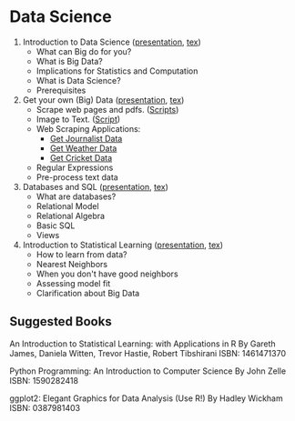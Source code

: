 Data Science
============

 1. Introduction to Data Science ([presentation](https://github.com/soodoku/data-science/blob/master/ds1/ds1_present_web.pdf), [tex](https://github.com/soodoku/data-science/blob/master/ds1/ds1.tex))
     - What can Big do for you? 
     - What is Big Data? 
     - Implications for Statistics and Computation 
     - What is Data Science? 
     - Prerequisites
 2. Get your own (Big) Data ([presentation](https://github.com/soodoku/data-science/blob/master/ds2/ds2_present_web.pdf), [tex](https://github.com/soodoku/data-science/blob/master/ds2/ds2.tex))
     - Scrape web pages and pdfs. ([Scripts](https://github.com/soodoku/python-workshop)) 
     - Image to Text. ([Script](https://github.com/soodoku/image-to-text))
     - Web Scraping Applications:
         - [Get Journalist Data](https://github.com/soodoku/get-journalist-data)
         - [Get Weather Data](https://github.com/soodoku/get-weather-data)
         - [Get Cricket Data](https://github.com/soodoku/get-cricket-data)
     - Regular Expressions
     - Pre-process text data
 3. Databases and SQL ([presentation](https://github.com/soodoku/data-science/blob/master/ds3/ds3_present_web.pdf), [tex](https://github.com/soodoku/data-science/blob/master/ds3/ds3.tex))
     - What are databases? 
     - Relational Model
     - Relational Algebra
     - Basic SQL
     - Views
 4. Introduction to Statistical Learning ([presentation](https://github.com/soodoku/data-science/blob/master/ds4/ds4_present_web.pdf), [tex](https://github.com/soodoku/data-science/blob/master/ds4/ds4.tex))
     - How to learn from data? 
     - Nearest Neighbors
     - When you don't have good neighbors
     - Assessing model fit
     - Clarification about Big Data


Suggested Books
--------------------

An Introduction to Statistical Learning: with Applications in R
By Gareth James, Daniela Witten, Trevor Hastie, Robert Tibshirani
ISBN: 1461471370

Python Programming: An Introduction to Computer Science
By John Zelle
ISBN: 1590282418

ggplot2: Elegant Graphics for Data Analysis (Use R!)
By Hadley Wickham
ISBN: 0387981403
